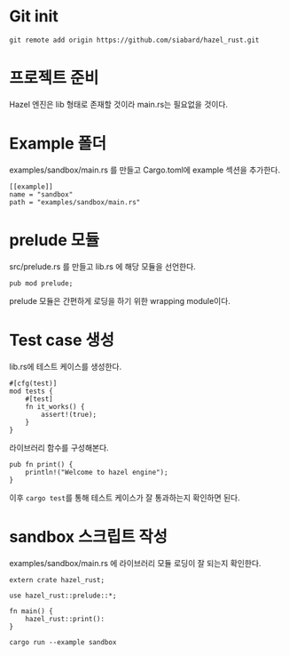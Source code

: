 # Git init

```
git remote add origin https://github.com/siabard/hazel_rust.git
```

# 프로젝트 준비 

Hazel 엔진은 lib 형태로 존재할 것이라 main.rs는 필요없을 것이다.

# Example 폴더

examples/sandbox/main.rs 를 만들고 Cargo.toml에 example 섹션을 추가한다.

```
[[example]]
name = "sandbox"
path = "examples/sandbox/main.rs"

```
# prelude 모듈

src/prelude.rs 를 만들고 lib.rs 에 해당 모듈을 선언한다.

```
pub mod prelude;
```

prelude 모듈은 간편하게 로딩을 하기 위한 wrapping module이다.

# Test case 생성

lib.rs에 테스트 케이스를 생성한다.

```
#[cfg(test)]
mod tests {
    #[test]
    fn it_works() {
        assert!(true);
    }
}
```

라이브러리 함수를 구성해본다.

```
pub fn print() {
    println!("Welcome to hazel engine");
}
```

이후 `cargo test`를 통해 테스트 케이스가 잘 통과하는지 확인하면 된다.

# sandbox 스크립트 작성

examples/sandbox/main.rs 에 라이브러리 모듈 로딩이 잘 되는지 확인한다.

```
extern crate hazel_rust;

use hazel_rust::prelude::*;

fn main() {
    hazel_rust::print():
}
```

```
cargo run --example sandbox
```
